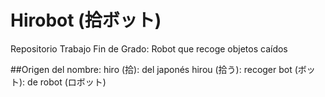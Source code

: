 # Hirobot (拾ボット)
Repositorio Trabajo Fin de Grado: Robot que recoge objetos caídos

##Origen del nombre: 
  hiro (拾): del japonés hirou (拾う): recoger
  bot (ボット): de robot (ロボット)
  
